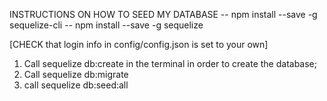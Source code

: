 INSTRUCTIONS ON HOW TO SEED MY DATABASE
-- npm install --save -g sequelize-cli
-- npm install --save -g sequelize

[CHECK that login info in config/config.json is set to your own]

1. Call sequelize db:create in the terminal in order to create the database;
2. Call sequelize db:migrate
3. call sequelize db:seed:all

